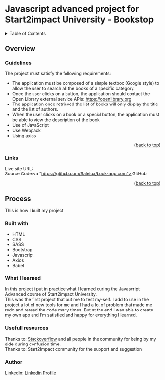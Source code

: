 <h1>Javascript advanced project for Start2impact University - Bookstop</h1>





<!-- TABLE OF CONTENTS -->
<details>
  <summary>Table of Contents</summary>
  <ol>
    <li>
      <a href="#overview">Overview</a>
      <ul>
        <li><a href="#guidelines">Guidelines</a></li>
      </ul>
      <ul>
        <li><a href="#links">Links</a></li>
      </ul>
    </li>
    <li>
      <a href="#process">Process</a>
      <ul>
        <li><a href="#built-with">Built with</a></li>
        <li><a href="#what-i-learned">What I learned</a></li>
        <li><a href="#usefull-resources">Usefull resources</a></li>
        <li><a href="#author">Author</a></li>
      </ul>
      </li>
  </ol>
</details>



<!-- Overview -->
## Overview
### Guidelines 

The project must satisfy the following requirements:

- The application must be composed of a simple textbox (Google style) to allow the user to search all the books of a specific category.
- Once the user clicks on a button, the application should contact the Open Library external service APIs: https://openlibrary.org
- The application once retrieved the list of books will only display the title and the list of authors. 
- When the user clicks on a book or a special button, the application must be able to view the description of the book.
- Use of JavaScript
- Use Webpack
- Using axios

<p align="right">(<a href="#readme-top">back to top</a>)</p>

### Links

Live site URL: <a href=""></a>
<br>
Source Code:<a "https://github.com/Saleiux/book-app.com"> GitHub</a> 

<p align="right">(<a href="#readme-top">back to top</a>)</p>



<!-- Process -->
## Process

This is how I built my project 

### Built with
- HTML
- CSS 
- SASS
- Bootstrap
- Javascript
- Axios
- Babel

### What I learned

In this project i put in practice what I learned during the Javascript Advanced course of Start2impact University. 
<br>
This was the first project that put me to test my-self. I add to use in the project a lot of new tools for me and I had a lot of problem that made me redo and reread the code many times.
But at the end I was able to create my own app and I’m satisfied and happy for everything I learned. 

### Usefull resources

Thanks to: <a href="https://stackoverflow.com/">Stackoverflow</a> and all people in the community for being by my side during confusion time.
<br>
Thanks to: Start2Impact community for the support and suggestion 



### Author

Linkedin: <a href="https://www.linkedin.com/in/samuele-viale-3783601a3/"> Linkedin Profile </a>
